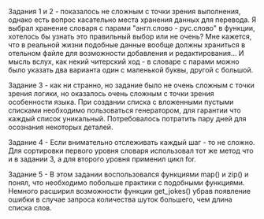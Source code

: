 Задания 1 и 2 - показалось не сложным с точки зрения выполнения, однако есть вопрос касательно места хранения данных для перевода. Я выбрал хранение словаря с парами "англ.слово - рус.слово" в функции, хотелось бы узнать это правильный выбор или не очень? Мне кажется, что в реальной жизни подобные данные вообще должны храниться в отельном файле для возможности добавления и редактирования...
И мысль вслух, как некий читерский ход - в словаре с парами можно было указать два варианта один с маленькой буквы, другой с большой.

Задание 3 - как ни странно, но задание было не очень сложным с точки зрения логики, но оказалось очень сложным с точки зрения особенности языка. При создании списка с вложенными пустыми списками необходимо пользоваться генератором, для гарантии что каждый список уникальный. Потребовалось потратить пару дней для осознания некоторых деталей.

Задание 4 - Если внимательно отслеживать каждый шаг - то не сложно. Для сортировки первого уровня словаря использовал тот же метод что и в задании 3, а для второго уровня применил цикл for.

Задание 5 - В этом задании воспользовался функциями map() и zip() и понял, что необходимо побольше практики с подобными функциями. Немного расширил возможности функции get_jokes() убрав появление ошибки в случае запроса количества шуток большего, чем длина списка слов. 